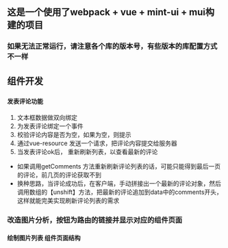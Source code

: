 ## 这是一个使用了webpack + vue + mint-ui + mui构建的项目

### 如果无法正常运行，请注意各个库的版本号，有些版本的库配置方式不一样

## 组件开发

### 

#### 发表评论功能
1. 文本框数据做双向绑定
2. 为发表评论绑定一个事件
3. 校验评论内容是否为空，如果为空，则提示
4. 通过vue-resource 发送一个请求，把评论内容提交给服务器
5. 当发表评论ok后， 重新刷新列表，以查看最新的评论
+  如果调用getComments 方法重新刷新评论列表的话，可能只能得到最后一页的评论，前几页的评论获取不到
+  换种思路，当评论成功后，在客户端，手动拼接出一个最新的评论对象，然后调用数组的【unshift】方法，把最新的评论追加到data中的comments开头，这样就能完美实现刷新评论列表的需求

### 改造图片分析，按钮为路由的链接并显示对应的组件页面

#### 绘制图片列表 组件页面结构



